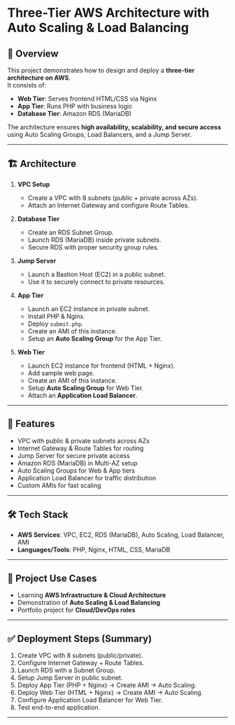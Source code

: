 # Three-Tier AWS Architecture with Auto Scaling & Load Balancing

## 📌 Overview
This project demonstrates how to design and deploy a **three-tier architecture on AWS**.  
It consists of:
- **Web Tier**: Serves frontend HTML/CSS via Nginx
- **App Tier**: Runs PHP with business logic
- **Database Tier**: Amazon RDS (MariaDB)

The architecture ensures **high availability, scalability, and secure access** using Auto Scaling Groups, Load Balancers, and a Jump Server.

---

## 🏗️ Architecture
1. **VPC Setup**
   - Create a VPC with 8 subnets (public + private across AZs).
   - Attach an Internet Gateway and configure Route Tables.

2. **Database Tier**
   - Create an RDS Subnet Group.
   - Launch RDS (MariaDB) inside private subnets.
   - Secure RDS with proper security group rules.

3. **Jump Server**
   - Launch a Bastion Host (EC2) in a public subnet.
   - Use it to securely connect to private resources.

4. **App Tier**
   - Launch an EC2 instance in private subnet.
   - Install PHP & Nginx.
   - Deploy `submit.php`.
   - Create an AMI of this instance.
   - Setup an **Auto Scaling Group** for the App Tier.

5. **Web Tier**
   - Launch EC2 instance for frontend (HTML + Nginx).
   - Add sample web page.
   - Create an AMI of this instance.
   - Setup **Auto Scaling Group** for Web Tier.
   - Attach an **Application Load Balancer**.

---

## 🚀 Features
- VPC with public & private subnets across AZs  
- Internet Gateway & Route Tables for routing  
- Jump Server for secure private access  
- Amazon RDS (MariaDB) in Multi-AZ setup  
- Auto Scaling Groups for Web & App tiers  
- Application Load Balancer for traffic distribution  
- Custom AMIs for fast scaling  

---

## 🛠️ Tech Stack
- **AWS Services**: VPC, EC2, RDS (MariaDB), Auto Scaling, Load Balancer, AMI  
- **Languages/Tools**: PHP, Nginx, HTML, CSS, MariaDB  

---

## 📂 Project Use Cases
- Learning **AWS Infrastructure & Cloud Architecture**  
- Demonstration of **Auto Scaling & Load Balancing**  
- Portfolio project for **Cloud/DevOps roles**  

---

## ✅ Deployment Steps (Summary)
1. Create VPC with 8 subnets (public/private).  
2. Configure Internet Gateway + Route Tables.  
3. Launch RDS with a Subnet Group.  
4. Setup Jump Server in public subnet.  
5. Deploy App Tier (PHP + Nginx) → Create AMI → Auto Scaling.  
6. Deploy Web Tier (HTML + Nginx) → Create AMI → Auto Scaling.  
7. Configure Application Load Balancer for Web Tier.  
8. Test end-to-end application.  

---


